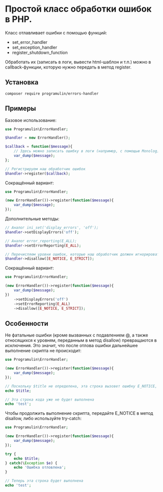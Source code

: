 Простой класс обработки ошибок в PHP.
=====================

Класс отлавливает ошибки с помощью функций:
+ set_error_handler
+ set_exception_handler
+ register_shutdown_function

Обработать их (записать в логи, вывести html-шаблон и т.п.) можно в callback-функции, которую нужно передать в метод register.

Установка
-----------------------------------

```
composer require programulin/errors-handler
```

Примеры
-----------------------------------

Базовое использование:

```php
use Programulin\ErrorHandler;

$handler = new ErrorHandler();

$callback = function($message){
	// Здесь можно записать ошибку в логи (например, с помощью Monolog) и вывести html-шаблон
	var_dump($message);
};

// Регистрируем наш обработчик ошибок
$handler->register($callback);
```

Сокращённый вариант:

```php
use Programulin\ErrorHandler;

(new ErrorHandler())->register(function($message){
	var_dump($message);
});
```

Дополнительные методы:

```php
// Аналог ini_set('display_errors', 'off');
$handler->setDisplayErrors('off');

// Аналог error_reporting(E_ALL);
$handler->setErrorReporting(E_ALL);

// Перечисляем уровни ошибок, которые наш обработчик должен игнорировать
$handler->disallow([E_NOTICE, E_STRICT]);
```

Сокращённый вариант:

```php
use Programulin\ErrorHandler;

(new ErrorHandler())->register(function($message){
	var_dump($message);
})
	->setDisplayErrors('off')
	->setErrorReporting(E_ALL)
	->disallow([E_NOTICE, E_STRICT]);
```

Особенности
-----------------------------------

Не фатальные ошибки (кроме вызванных с подавлением @, а также относящихся к уровням, переданным в метод disallow) превращаются в исключения. Это значит, что после отлова ошибки дальнейшее выполнение скрипта не происходит:

```php
use Programulin\ErrorHandler;

(new ErrorHandler())->register(function($message){
	var_dump($message);
});

// Поскольку $title не определена, эта строка вызовет ошибку E_NOTICE, которая превратится в исключение
echo $title;

// Эта строка кода уже не будет выполнена
echo 'test';
```

Чтобы продолжить выполнение скрипта, передайте E_NOTICE в метод disallow, либо используйте try-catch:

```php
use Programulin\ErrorHandler;

(new ErrorHandler())->register(function($message){
	var_dump($message);
});

try {
	echo $title;
} catch(\Exception $e) {
	echo 'Ошибка отловлена';
}

// Теперь эта строка будет выполнена
echo 'test';
```